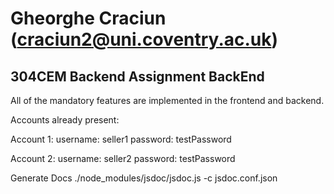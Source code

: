 
# Gheorghe Craciun (craciun2@uni.coventry.ac.uk)
## 304CEM Backend Assignment BackEnd
All of the mandatory features are implemented in the frontend and backend.

Accounts already present:

Account 1:
    username: seller1
    password: testPassword

Account 2:
    username: seller2
    password: testPassword

Generate Docs
./node_modules/jsdoc/jsdoc.js -c jsdoc.conf.json